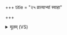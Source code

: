 +++
title = "२५ व्रात्याभ्यां स्वाहा"

+++
<details><summary>मूलम् (VS)</summary>

व्रा॒त्याभ्यां॒ स्वाहा॑ ॥
</details>